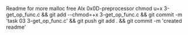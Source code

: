 Readme for more malloc free Alx 0x0D-preprocessor
chmod u+x 3-get_op_func.c && git add --chmod=+x 3-get_op_func.c && git commit -m 'task 03 3-get_op_func.c' && git push
git add . && git commit -m 'created readme'